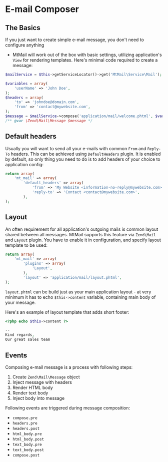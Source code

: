 E-mail Composer
===============

The Basics
----------

If you just want to create simple e-mail message, you don't need to configure anything
- MtMail will work out of the box with basic settings, utilizing application's `View`
for rendering templates. Here's minimal code required to create a message:

```php
$mailService = $this->getServiceLocator()->get('MtMail\Service\Mail');

$variables = array(
    'userName' => 'John Doe',
);
$headers = array(
    'to' => 'johndoe@domain.com',
    'from' => 'contact@mywebsite.com',
);
$message = $mailService->compose('application/mail/welcome.phtml', $variables, $headers);
/** @var \Zend\Mail\Message $message */
```

Default headers
---------------

Usually you will want to send all your e-mails with common `From` and `Reply-To` headers. This can
be achieved using `DefaultHeaders` plugin. It is enabled by default, so only thing you need to do
is to add headers of your choice to application config:

```php
return array(
    'mt_mail' => array(
        'default_headers' => array(
            'from' => 'My Website <information-no-reply@mywebsite.com>',
            'reply-to' => 'Contact <contact@mywebsite.com>',
        ),
);
```

Layout
------

An often requirement for all application's outgoing mails is common layout shared between all messages.
MtMail supports this feature via `Zend\Mail` and `Layout` plugin. You have to enable it in configuration,
and specify layout template to be used:

```php
return array(
    'mt_mail' => array(
        'plugins' => array(
            'Layout',
        ),
        'layout' => 'application/mail/layout.phtml',
);
```

`layout.phtml` can be build just as your main application layout - at very minimum it has to echo `$this->content`
variable, containing main body of your message.

Here's an example of layout template that adds short footer:

```php
<?php echo $this->content ?>

--
Kind regards,
Our great sales team

```


Events
------

Composing e-mail message is a process with following steps:

1. Create `Zend\Mail\Message` object
2. Inject message with headers
3. Render HTML body
4. Render text body
5. Inject body into message

Following events are triggered during message composition:

* `compose.pre`
* `headers.pre`
* `headers.post`
* `html_body.pre`
* `html_body.post`
* `text_body.pre`
* `text_body.post`
* `compose.post`